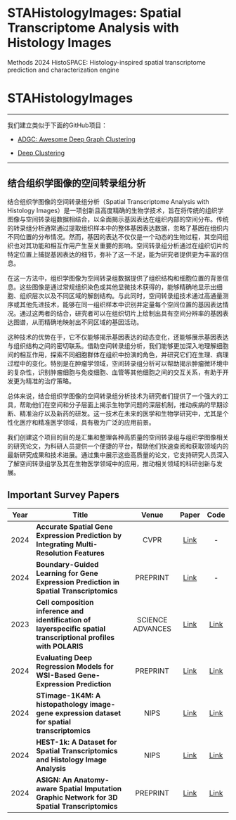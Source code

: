 # STAHistologyImages: Spatial Transcriptome Analysis with Histology Images 


Methods 2024 HistoSPACE: Histology-inspired spatial transcriptome prediction and characterization engine
# STAHistologyImages
--------------
我们建立类似于下面的GitHub项目：

- [ADGC: Awesome Deep Graph Clustering](https://github.com/yueliu1999/Awesome-Deep-Graph-Clustering)


- [Deep Clustering](https://github.com/zhoushengisnoob/DeepClustering)

--------------
## 结合组织学图像的空间转录组分析



结合组织学图像的空间转录组分析（Spatial Transcriptome Analysis with Histology Images）是一项创新且高度精确的生物学技术，旨在将传统的组织学图像与空间转录组数据相结合，以全面揭示基因表达在组织内部的空间分布。传统的转录组分析通常通过提取组织样本中的整体基因表达数据，忽略了基因在组织内不同位置的分布情况。然而，基因的表达不仅仅是一个动态的生物过程，其空间组织也对其功能和相互作用产生至关重要的影响。空间转录组分析通过在组织切片的特定位置上捕捉基因表达的细节，弥补了这一不足，能为研究者提供更为丰富的信息。

在这一方法中，组织学图像为空间转录组数据提供了组织结构和细胞位置的背景信息。这些图像是通过常规组织染色或其他显微技术获得的，能够精确地显示出细胞、组织层次以及不同区域的解剖结构。与此同时，空间转录组技术通过高通量测序或其他先进技术，能够在同一组织样本中识别并定量每个空间位置的基因表达情况。通过这两者的结合，研究者可以在组织切片上绘制出具有空间分辨率的基因表达图谱，从而精确地映射出不同区域的基因活动。

这种技术的优势在于，它不仅能够揭示基因表达的动态变化，还能够展示基因表达与组织结构之间的密切联系。借助空间转录组分析，我们能够更加深入地理解细胞间的相互作用，探索不同细胞群体在组织中扮演的角色，并研究它们在生理、病理过程中的变化。特别是在肿瘤学领域，空间转录组分析可以帮助揭示肿瘤微环境中的复杂性，识别肿瘤细胞与免疫细胞、血管等其他细胞之间的交互关系，有助于开发更为精准的治疗策略。

总体来说，结合组织学图像的空间转录组分析技术为研究者们提供了一个强大的工具，帮助他们在空间和分子层面上揭示生物学问题的深层机制，推动疾病的早期诊断、精准治疗以及新药的研发。这一技术在未来的医学和生物学研究中，尤其是个性化医疗和精准医学领域，具有极为广泛的应用前景。

我们创建这个项目的目的是汇集和整理各种高质量的空间转录组与组织学图像相关的研究论文，为科研人员提供一个便捷的平台，帮助他们快速查阅和获取领域内的最新研究成果和技术进展。通过集中展示这些高质量的论文，它支持研究人员深入了解空间转录组学及其在生物医学领域中的应用，推动相关领域的科研创新与发展。



## Important Survey Papers

| Year | Title                                                        |    Venue    |                            Paper                             | Code |
| ---- | ------------------------------------------------------------ | :---------: | :----------------------------------------------------------: | :--: |
| 2024 | **Accurate Spatial Gene Expression Prediction by Integrating Multi-Resolution Features** |    CVPR   | [Link](https://doi.org/10.48550/arXiv.2403.07592) |  - |
| 2024 | **Boundary-Guided Learning for Gene Expression Prediction in Spatial Transcriptomics** |   PREPRINT    | [Link](https://doi.org/10.48550/arXiv.2412.04072) | - |
| 2023 | **Cell composition inference and identification of layerspecific spatial transcriptional profiles with POLARIS** |   SCIENCE ADVANCES    | [Link](https://www.science.org/doi/10.1126/sciadv.add9818) |         [Link](https://github.com/CODAIT/deep-histopath)   |
| 2024 | **Evaluating Deep Regression Models for WSI-Based Gene-Expression Prediction** |   PREPRINT    | [Link]( https://doi.org/10.48550/arXiv.2410.00945) |         [Link](https://github.com/mahmoodlab/TANGLE)   |
| 2024 | **STimage-1K4M: A histopathology image-gene expression dataset for spatial transcriptomics** |   NIPS    | [Link](https://doi.org/10.48550/arXiv.2406.06393) |         [Link](https://github.com/JiawenChenn/STimage-1K4M)   |
| 2024 | **HEST-1k: A Dataset for Spatial Transcriptomics and Histology Image Analysis** |   NIPS    | [Link](https://doi.org/10.48550/arXiv.2406.16192) |         [Link](https://github.com/mahmoodlab/hest)   |
| 2024 | **ASIGN: An Anatomy-aware Spatial Imputation Graphic Network for 3D Spatial Transcriptomics** |   PREPRINT    | [Link](https://arxiv.org/html/2412.03026v1) |         [Link](https://github.com/hrlblab/ASIGN)   |




